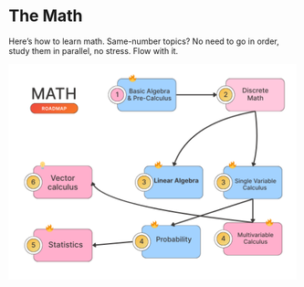 # The Math

Here’s how to learn math. Same-number topics? No need to go in order, study them in parallel, no stress. Flow with it.

![Math Roadmap for the AI](../assets/diagrams/math-diagram.png)
